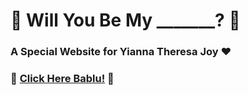 # 💖 Will You Be My _______? 💖

### A Special Website for Yianna Theresa Joy ❤️  

### 🌸 [Click Here Bablu!](https://farooquin.github.io/farooquin.github.io/) 🌸  
